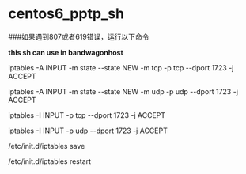 # centos6_pptp_sh

###如果遇到807或者619错误，运行以下命令

**this sh can use in bandwagonhost**

iptables -A INPUT -m state --state NEW -m tcp -p tcp --dport 1723 -j ACCEPT

iptables -A INPUT -m state --state NEW -m udp -p udp --dport 1723 -j ACCEPT

iptables -I INPUT -p tcp --dport 1723 -j ACCEPT 

iptables -I INPUT -p udp --dport 1723 -j ACCEPT 

/etc/init.d/iptables save

/etc/init.d/iptables restart
